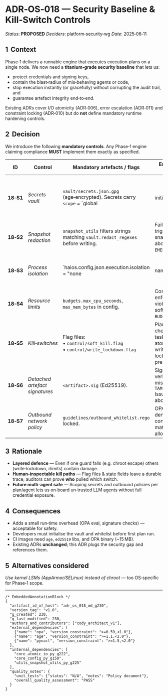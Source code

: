 # ADR‑OS‑018 — Security Baseline & Kill‑Switch Controls

*Status*: **PROPOSED**
*Deciders*: platform‑security‑wg
*Date*: 2025‑06‑11

## 1  Context

Phase‑1 delivers a runnable engine that executes execution‑plans on a single node.  We now need a **titanium‑grade security baseline** that lets us:

* protect credentials and signing keys,
* contain the blast‑radius of mis‑behaving agents or code,
* stop execution instantly (or gracefully) without corrupting the audit trail, and
* guarantee artefact integrity end‑to‑end.

Existing ADRs cover I/O atomicity (ADR‑006), error escalation (ADR‑011) and constraint locking (ADR‑010) but do **not** define mandatory runtime hardening controls.

## 2  Decision

We introduce the following **mandatory controls**.  Any Phase‑1 engine claiming compliance **MUST** implement them exactly as specified.

| ID        | Control                        | Mandatory artefacts / flags                                                      | Enforcement path                                                                       |                                 |                                                                |                                                                                         |
| --------- | ------------------------------ | -------------------------------------------------------------------------------- | -------------------------------------------------------------------------------------- | ------------------------------- | -------------------------------------------------------------- | --------------------------------------------------------------------------------------- |
| **18‑S1** | *Secrets vault*                | `vault/secrets.json.gpg` (age‑encrypted).  Secrets carry `scope` = \`global      | initiative                                                                             | plan                            | agent\`.                                                       | PlanRunner decrypts at start‑up and surfaces **only** required scopes to task‑handlers. |
| **18‑S2** | *Snapshot redaction*           | `snapshot_utils` filters strings matching `vault.redact_regexes` before writing. | Failing to redact triggers snapshot write abort + `EMERGENCY_STOP`.                    |                                 |                                                                |                                                                                         |
| **18‑S3** | *Process isolation*            | \`haios.config.json.execution.isolation = "none                                  | namespaces                                                                             | strict"\` (default **strict**). | TaskExecutor enters chroot + drops to UID `haios` when strict. |                                                                                         |
| **18‑S4** | *Resource limits*              | `budgets.max_cpu_seconds`, `max_mem_bytes` in config.                            | CostMeter enforces; violation → soft‑kill + `BUDGET_EXCEEDED`.                         |                                 |                                                                |                                                                                         |
| **18‑S5** | *Kill‑switches*                | Flag files:<br>• `control/soft_kill.flag`<br>• `control/write_lockdown.flag`     | PlanRunner checks each task loop; atomic\_io blocks writes when lockdown flag present. |                                 |                                                                |                                                                                         |
| **18‑S6** | *Detached artefact signatures* | `<artifact>.sig` (Ed25519).                                                      | Signature verified on load; mismatch → `TAMPER_DETECTED` Issue + hard abort.           |                                 |                                                                |                                                                                         |
| **18‑S7** | *Outbound network policy*      | `guidelines/outbound_whitelist.rego` locked.                                     | OPA side‑car denies socket connect not matching allowlist.                             |                                 |                                                                |                                                                                         |

## 3  Rationale

* **Layered defence** — Even if one guard falls (e.g. chroot escape) others (write‑lockdown, rlimits) contain damage.
* **Human‑inspectable kill paths** — Flag files & state fields leave a durable trace; auditors can prove **who** pulled which switch.
* **Future multi‑agent safe** — Scoping secrets and outbound policies per plan/agent lets us on‑board un‑trusted LLM agents without full credential exposure.

## 4  Consequences

* Adds a small run‑time overhead (OPA eval, signature checks) — acceptable for safety.
* Developers must initialise the vault and whitelist before first plan run.
* CI images need `age`, `ed25519` libs, and OPA binary (\~15 MB).
* Existing ADRs **unchanged**; this ADR plugs the security gap and references them.

## 5  Alternatives considered

*Use kernel LSMs (AppArmor/SELinux) instead of chroot* — too OS‑specific for Phase‑1 scope.

---

```jsonc
/* EmbeddedAnnotationBlock */
{
  "artifact_id_of_host": "adr_os_018_md_g230",
  "version_tag": "v1.0",
  "g_created": 230,
  "g_last_modified": 230,
  "authors_and_contributors": ["cody_architect_v1"],
  "external_dependencies": [
    {"name": "opa", "version_constraint": ">=0.59,<1.0"},
    {"name": "age", "version_constraint": ">=1.1,<2.0"},
    {"name": "pynacl", "version_constraint": ">=1.5,<2.0"}
  ],
  "internal_dependencies": [
    "core_atomic_io_py_g222",
    "core_config_py_g150",
    "utils_snapshot_utils_py_g225"
  ],
  "quality_notes": {
    "unit_tests": {"status": "N/A", "notes": "Policy document"},
    "overall_quality_assessment": "PASS"
  }
}
```
